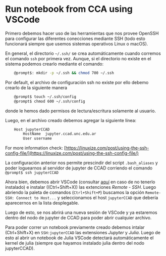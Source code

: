 # Run notebook from CCA using VSCode

Primero debemos hacer uso de las herramientas que nos provee OpenSSH para configurar las diferentes conecciones mediante SSH (todo esto funcionará siempre que usemos sistemas operativos Linux o macOS).

En general, el directorio `~/.ssh/` se crea automáticamente cuando corremos el comando `ssh` por primera vez. Aunque, si el directorio no existe en el sistema podemos crearlo mediante el comando:
```bash
    @prompt$: mkdir -p ~/.ssh && chmod 700 ~/.ssh
```

Por default, el archivo de configuración ssh no existe por ello debemo crearlo de la siguiente manera
```bash
    @prompt$ touch ~/.ssh/config
    @prompt$ chmod 600 ~/.ssh/config
```
donde le hemos dado permisos de lectura/escritura solamente al usuario.

Luego, en el archivo creado debemos agregar la siguiente línea:
```bash
    Host jupyterCCAD
        HostName  jupyter.ccad.unc.edu.ar
        User username
```

For more information check: [https://linuxize.com/post/using-the-ssh-config-file/](https://linuxize.com/post/using-the-ssh-config-file/)

La configuración anterior nos permite prescindir del script `.bash_aliases` y poder loguearnos al servidor de jupyter de CCAD corriendo el comando `@prompt$ ssh jupyterCCAD`


Ahora bien, debemos abrir VSCode (consultar [aquí](https://github.com/mendzmartin/Tutorials/blob/main/src/vscode/VSCode_installation.md) en caso de no tenerlo instalado) e instalar ((Ctrl+Shift+X)) las extenciones *Remote - SSH*. Luego abriendo la paleta de comandos (`Ctrl+Shift+P`) buscamos la opción `Remote-SSH: Connect to Host...` y seleccionamos el host `jupyterCCAD` que debería aparecernos en la lista desplegable.

Luego de esto, se nos abrirá una nueva sesión de VSCode y ya estaremos dentro del nodo de jupyter de CCAD para poder abrir cualquier archivo.

Para poder correr un notebook previamente creado debemos intalar (Ctrl+Shift+X) en `SSH:jupyterCCAD` las extensiones *Jupyter* y *Julia*. Luego de esto al abrir un notebook de Julia VSCode detectará automáticamente el kernel de julia (siempre que hayamos instalado julia dentro del nodo jupyterCCAD).